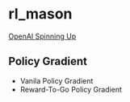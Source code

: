 # rl_mason
[OpenAI Spinning Up](https://spinningup.openai.com/en/latest/)

## Policy Gradient
* Vanila Policy Gradient
* Reward-To-Go Policy Gradient

